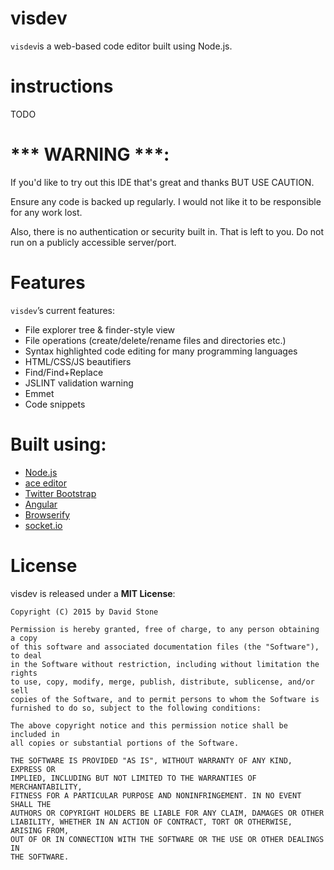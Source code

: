 visdev
====

`visdev`is a web-based code editor built using Node.js.

instructions
=====

TODO

*** WARNING ***:
================
If you'd like to try out this IDE that's great and thanks BUT USE CAUTION.

Ensure any code is backed up regularly.
I would not like it to be responsible for any work lost.

Also, there is no authentication or security built in. That is left to you. Do not run on a publicly accessible server/port.


Features
========

`visdev`’s current features:

- File explorer tree & finder-style view
- File operations (create/delete/rename files and directories etc.)
- Syntax highlighted code editing for many programming languages
- HTML/CSS/JS beautifiers
- Find/Find+Replace
- JSLINT validation warning
- Emmet
- Code snippets

Built using:
============

- [Node.js](https://github.com/joyent/node)
- [ace editor](https://github.com/ajaxorg/ace)
- [Twitter Bootstrap](https://github.com/twbs/bootstrap)
- [Angular](https://github.com/angular/angular.js)
- [Browserify](https://github.com/substack/node-browserify)
- [socket.io](https://github.com/LearnBoost/socket.io)

License
=======

visdev is released under a **MIT License**:

    Copyright (C) 2015 by David Stone

    Permission is hereby granted, free of charge, to any person obtaining a copy
    of this software and associated documentation files (the "Software"), to deal
    in the Software without restriction, including without limitation the rights
    to use, copy, modify, merge, publish, distribute, sublicense, and/or sell
    copies of the Software, and to permit persons to whom the Software is
    furnished to do so, subject to the following conditions:

    The above copyright notice and this permission notice shall be included in
    all copies or substantial portions of the Software.

    THE SOFTWARE IS PROVIDED "AS IS", WITHOUT WARRANTY OF ANY KIND, EXPRESS OR
    IMPLIED, INCLUDING BUT NOT LIMITED TO THE WARRANTIES OF MERCHANTABILITY,
    FITNESS FOR A PARTICULAR PURPOSE AND NONINFRINGEMENT. IN NO EVENT SHALL THE
    AUTHORS OR COPYRIGHT HOLDERS BE LIABLE FOR ANY CLAIM, DAMAGES OR OTHER
    LIABILITY, WHETHER IN AN ACTION OF CONTRACT, TORT OR OTHERWISE, ARISING FROM,
    OUT OF OR IN CONNECTION WITH THE SOFTWARE OR THE USE OR OTHER DEALINGS IN
    THE SOFTWARE.
